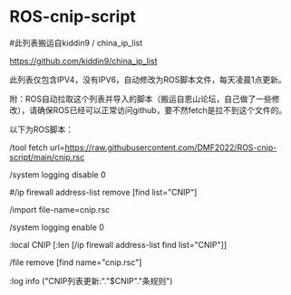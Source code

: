 # ROS-cnip-script
#此列表搬运自kiddin9 / china_ip_list

https://github.com/kiddin9/china_ip_list

此列表仅包含IPV4，没有IPV6，自动修改为ROS脚本文件，每天凌晨1点更新。

附：ROS自动拉取这个列表并导入的脚本（搬运自恩山论坛，自己做了一些修改），请确保ROS已经可以正常访问github，要不然fetch是拉不到这个文件的。

以下为ROS脚本：

/tool fetch url=https://raw.githubusercontent.com/DMF2022/ROS-cnip-script/main/cnip.rsc

/system logging disable 0

#/ip firewall address-list remove [find list="CNIP"]

/import file-name=cnip.rsc

/system logging enable 0

:local CNIP [:len [/ip firewall address-list find list="CNIP"]]

/file remove [find name="cnip.rsc"]

:log info ("CNIP列表更新:"."$CNIP"."条规则")
